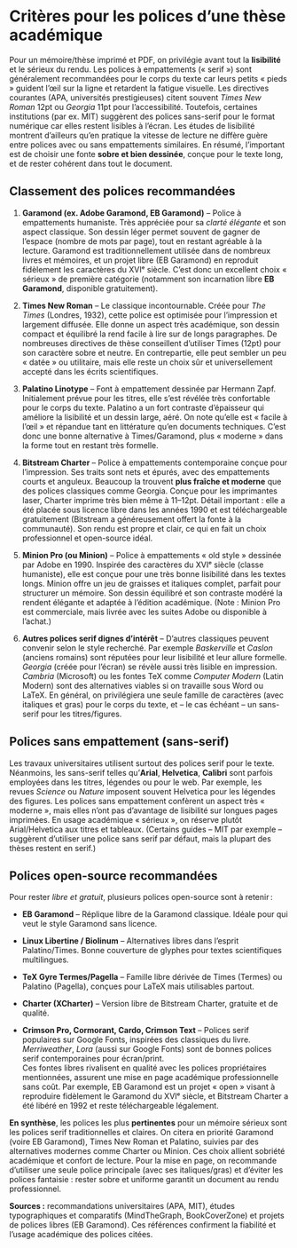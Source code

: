 
# Critères pour les polices d’une thèse académique

Pour un mémoire/thèse imprimé et PDF, on privilégie avant tout la **lisibilité** et le sérieux du rendu. Les polices à empattements (« serif ») sont généralement recommandées pour le corps du texte car leurs petits « pieds » guident l’œil sur la ligne et retardent la fatigue visuelle. Les directives courantes (APA, universités prestigieuses) citent souvent _Times New Roman_ 12pt ou _Georgia_ 11pt pour l’accessibilité. Toutefois, certaines institutions (par ex. MIT) suggèrent des polices sans-serif pour le format numérique car elles restent lisibles à l’écran. Les études de lisibilité montrent d’ailleurs qu’en pratique la vitesse de lecture ne diffère guère entre polices avec ou sans empattements similaires. En résumé, l’important est de choisir une fonte **sobre et bien dessinée**, conçue pour le texte long, et de rester cohérent dans tout le document.

## Classement des polices recommandées

1. **Garamond (ex. Adobe Garamond, EB Garamond)** – Police à empattements humaniste. Très appréciée pour sa _clarté élégante_ et son aspect classique. Son dessin léger permet souvent de gagner de l’espace (nombre de mots par page), tout en restant agréable à la lecture. Garamond est traditionnellement utilisée dans de nombreux livres et mémoires, et un projet libre (EB Garamond) en reproduit fidèlement les caractères du XVIᵉ siècle. C’est donc un excellent choix « sérieux » de première catégorie (notamment son incarnation libre **EB Garamond**, disponible gratuitement).
    
2. **Times New Roman** – Le classique incontournable. Créée pour _The Times_ (Londres, 1932), cette police est optimisée pour l’impression et largement diffusée. Elle donne un aspect très académique, son dessin compact et équilibré la rend facile à lire sur de longs paragraphes. De nombreuses directives de thèse conseillent d’utiliser Times (12pt) pour son caractère sobre et neutre. En contrepartie, elle peut sembler un peu « datée » ou utilitaire, mais elle reste un choix sûr et universellement accepté dans les écrits scientifiques.
    
3. **Palatino Linotype** – Font à empattement dessinée par Hermann Zapf. Initialement prévue pour les titres, elle s’est révélée très confortable pour le corps du texte. Palatino a un fort contraste d’épaisseur qui améliore la lisibilité et un dessin large, aéré. On note qu’elle est « facile à l’œil » et répandue tant en littérature qu’en documents techniques. C’est donc une bonne alternative à Times/Garamond, plus « moderne » dans la forme tout en restant très formelle.
    
4. **Bitstream Charter** – Police à empattements contemporaine conçue pour l’impression. Ses traits sont nets et épurés, avec des empattements courts et anguleux. Beaucoup la trouvent **plus fraîche et moderne** que des polices classiques comme Georgia. Conçue pour les imprimantes laser, Charter imprime très bien même à 11–12pt. Détail important : elle a été placée sous licence libre dans les années 1990 et est téléchargeable gratuitement (Bitstream a généreusement offert la fonte à la communauté). Son rendu est propre et clair, ce qui en fait un choix professionnel et open-source idéal.
    
5. **Minion Pro (ou Minion)** – Police à empattements « old style » dessinée par Adobe en 1990. Inspirée des caractères du XVIᵉ siècle (classe humaniste), elle est conçue pour une très bonne lisibilité dans les textes longs. Minion offre un jeu de graisses et italiques complet, parfait pour structurer un mémoire. Son dessin équilibré et son contraste modéré la rendent élégante et adaptée à l’édition académique. (Note : Minion Pro est commerciale, mais livrée avec les suites Adobe ou disponible à l’achat.)
    
6. **Autres polices serif dignes d’intérêt** – D’autres classiques peuvent convenir selon le style recherché. Par exemple _Baskerville_ et _Caslon_ (anciens romains) sont réputées pour leur lisibilité et leur allure formelle. _Georgia_ (créée pour l’écran) se révèle aussi très lisible en impression. _Cambria_ (Microsoft) ou les fontes TeX comme _Computer Modern_ (Latin Modern) sont des alternatives viables si on travaille sous Word ou LaTeX. En général, on privilégiera une seule famille de caractères (avec italiques et gras) pour le corps du texte, et – le cas échéant – un sans-serif pour les titres/figures.
    

## Polices sans empattement (sans-serif)

Les travaux universitaires utilisent surtout des polices serif pour le texte. Néanmoins, les sans-serif telles qu’**Arial**, **Helvetica**, **Calibri** sont parfois employées dans les titres, légendes ou pour le web. Par exemple, les revues _Science_ ou _Nature_ imposent souvent Helvetica pour les légendes des figures. Les polices sans empattement confèrent un aspect très « moderne », mais elles n’ont pas d’avantage de lisibilité sur longues pages imprimées. En usage académique « sérieux », on réserve plutôt Arial/Helvetica aux titres et tableaux. (Certains guides – MIT par exemple – suggèrent d’utiliser une police sans serif par défaut, mais la plupart des thèses restent en serif.)

## Polices open-source recommandées

Pour rester _libre et gratuit_, plusieurs polices open-source sont à retenir :

- **EB Garamond** – Réplique libre de la Garamond classique. Idéale pour qui veut le style Garamond sans licence.
    
- **Linux Libertine / Biolinum** – Alternatives libres dans l’esprit Palatino/Times. Bonne couverture de glyphes pour textes scientifiques multilingues.
    
- **TeX Gyre Termes/Pagella** – Famille libre dérivée de Times (Termes) ou Palatino (Pagella), conçues pour LaTeX mais utilisables partout.
    
- **Charter (XCharter)** – Version libre de Bitstream Charter, gratuite et de qualité.
    
- **Crimson Pro, Cormorant, Cardo, Crimson Text** – Polices serif populaires sur Google Fonts, inspirées des classiques du livre. _Merriweather_, _Lora_ (aussi sur Google Fonts) sont de bonnes polices serif contemporaines pour écran/print.  
    Ces fontes libres rivalisent en qualité avec les polices propriétaires mentionnées, assurent une mise en page académique professionnelle sans coût. Par exemple, EB Garamond est un projet « open » visant à reproduire fidèlement le Garamond du XVIᵉ siècle, et Bitstream Charter a été libéré en 1992 et reste téléchargeable légalement.
    

**En synthèse**, les polices les plus **pertinentes** pour un mémoire sérieux sont les polices serif traditionnelles et claires. On citera en priorité Garamond (voire EB Garamond), Times New Roman et Palatino, suivies par des alternatives modernes comme Charter ou Minion. Ces choix allient sobriété académique et confort de lecture. Pour la mise en page, on recommande d’utiliser une seule police principale (avec ses italiques/gras) et d’éviter les polices fantaisie : rester sobre et uniforme garantit un document au rendu professionnel.

**Sources :** recommandations universitaires (APA, MIT), études typographiques et comparatifs (MindTheGraph, BookCoverZone) et projets de polices libres (EB Garamond). Ces références confirment la fiabilité et l’usage académique des polices citées.
